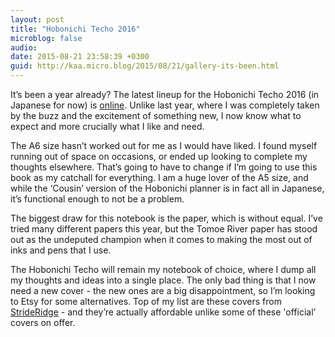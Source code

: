```yaml
---
layout: post
title: "Hobonichi Techo 2016"
microblog: false
audio: 
date: 2015-08-21 23:58:39 +0300
guid: http://kaa.micro.blog/2015/08/21/gallery-its-been.html
---
```

It’s been a year already? The latest lineup for the Hobonichi Techo 2016 (in Japanese for now) is <a href="http://www.1101.com/store/techo/">online</a>. Unlike last year, where I was completely taken by the buzz and the excitement of something new, I now know what to expect and more crucially what I like and need.

The A6 size hasn’t worked out for me as I would have liked. I found myself running out of space on occasions, or ended up looking to complete my thoughts elsewhere. That’s going to have to change if I’m going to use this book as my catchall for everything. I am a huge lover of the A5 size, and while the ‘Cousin’ version of the Hobonichi planner is in fact all in Japanese, it’s functional enough to not be a problem.

The biggest draw for this notebook is the paper, which is without equal. I’ve tried many different papers this year, but the Tomoe River paper has stood out as the undeputed champion when it comes to making the most out of inks and pens that I use.

The Hobonichi Techo will remain my notebook of choice, where I dump all my thoughts and ideas into a single place. The only bad thing is that I now need a new cover - the new ones are a big disappointment, so I’m looking to Etsy for some alternatives. Top of my list are these covers from <a href="https://www.etsy.com/listing/241142080/a5-burgundy-leather-notebook-journal?ref=shop_home_feat_4">StrideRidge</a> - and they’re actually affordable unlike some of these 'official’ covers on offer.
